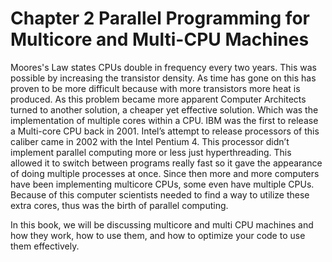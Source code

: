 # Chapter 2 Parallel Programming for Multicore and Multi-CPU Machines

Moores's Law states CPUs double in frequency every two years. This was possible by increasing the transistor density. As time has gone on this has proven to be more difficult because with more transistors more heat is produced. As this problem became more apparent Computer Architects turned to another solution, a cheaper yet effective solution. Which was the implementation of multiple cores within a CPU. IBM was the first to release a Multi-core CPU back in 2001. Intel’s attempt to release processors of this caliber came in 2002 with the Intel Pentium 4. This processor didn’t implement parallel computing more or less just hyperthreading. This allowed it to switch between programs really fast so it gave the appearance of doing multiple processes at once. Since then more and more computers have been implementing multicore CPUs, some even have multiple CPUs. Because of this computer scientists needed to find a way to utilize these extra cores, thus was the birth of parallel computing. 

In this book, we will be discussing multicore and multi CPU machines and how they work, how to use them, and how to optimize your code to use them effectively. 
